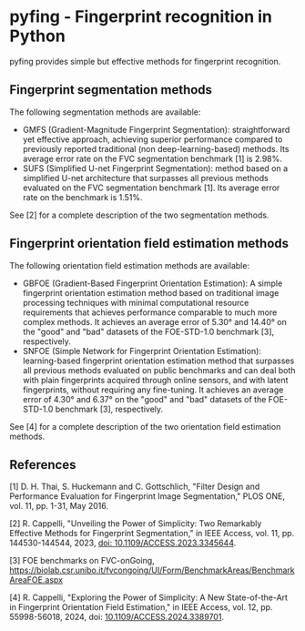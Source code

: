 # pyfing - Fingerprint recognition in Python

pyfing provides simple but effective methods for fingerprint recognition.

## Fingerprint segmentation methods
The following segmentation methods are available:
- GMFS (Gradient-Magnitude Fingerprint Segmentation): straightforward yet effective approach, achieving superior performance compared to previously reported traditional (non deep-learning-based) methods. Its average error rate on the FVC segmentation benchmark \[1\] is 2.98%.
- SUFS (Simplified U-net Fingerprint Segmentation): method based on a simplified U-net architecture that surpasses all previous methods evaluated on the FVC segmentation benchmark \[1\]. Its average error rate on the benchmark is 1.51%.

See \[2\] for a complete description of the two segmentation methods.


## Fingerprint orientation field estimation methods
The following orientation field estimation methods are available:
- GBFOE (Gradient-Based Fingerprint Orientation Estimation): A simple fingerprint orientation estimation method based on traditional image processing techniques with minimal computational resource requirements that achieves performance comparable to much more complex methods. It achieves an average error of 5.30° and 14.40°	on the "good" and "bad" datasets of the FOE-STD-1.0 benchmark \[3\], respectively.
- SNFOE (Simple Network for Fingerprint Orientation Estimation): learning-based fingerprint orientation estimation method that surpasses all previous methods evaluated on public benchmarks and can deal both with plain fingerprints acquired through online sensors, and with latent fingerprints, without requiring any fine-tuning. It achieves an average error of 4.30° and 6.37°	on the "good" and "bad" datasets of the FOE-STD-1.0 benchmark \[3\], respectively.

See \[4\] for a complete description of the two orientation field estimation methods.


## References
\[1\] D. H. Thai, S. Huckemann and C. Gottschlich, "Filter Design and Performance Evaluation for Fingerprint Image Segmentation," PLOS ONE, vol. 11, pp. 1-31, May 2016.

\[2\] R. Cappelli, "Unveiling the Power of Simplicity: Two Remarkably Effective Methods for Fingerprint Segmentation," in IEEE Access, vol. 11, pp. 144530-144544, 2023, [doi: 10.1109/ACCESS.2023.3345644](https://doi.org/10.1109/ACCESS.2023.3345644).

\[3\] FOE benchmarks on FVC-onGoing, https://biolab.csr.unibo.it/fvcongoing/UI/Form/BenchmarkAreas/BenchmarkAreaFOE.aspx

\[4\] R. Cappelli, "Exploring the Power of Simplicity: A New State-of-the-Art in Fingerprint Orientation Field Estimation," in IEEE Access, vol. 12, pp. 55998-56018, 2024, doi: [10.1109/ACCESS.2024.3389701](https://doi.org/10.1109/ACCESS.2024.3389701).


